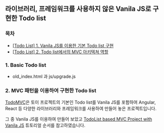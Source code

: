 ## 라이브러리, 프레임워크를 사용하지 않은 **Vanila JS**로 구현한 Todo list 

### 목차 
- [[Todo List] 1. Vanila JS를 이용한 기본 Todo list 구현](https://velog.io/@imacoolgirlyo/TodoMVC-VanilaJS-%EB%A1%9C-%EA%B5%AC%ED%98%84%ED%95%98%EA%B8%B0-1-)
- [[Todo List] 2. Todo list에서의 MVC 아키텍쳐 역할](https://velog.io/@imacoolgirlyo/Todo-List-2.-MVC-%EB%94%94%EC%9E%90%EC%9D%B8-%ED%8C%A8%ED%84%B4)


### 1. Basic Todo list 

- old_index.html 과 js/upgrade.js

### 2. MVC 패턴을 이용하여 구현한 Todo list 

[TodoMVC](http://todomvc.com/)은 토이 프로젝트의 기본인 Todo list를 Vanila JS를 포함하여 Angular, React 등 다양한 라이브러리와 프레임워크를 사용하여 만들어 놓은 프로젝트입니다. 

그 중 Vanila JS를 이용하여 만들어 보았고 [TodoList based MVC Project with Vanila JS](https://github.com/JaeYeopHan/TodoMVC_VanilaJS) 튜토리얼 순서를 참고하였습니다. 

